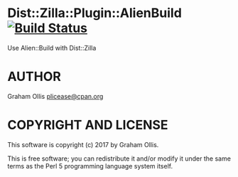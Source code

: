 # Dist::Zilla::Plugin::AlienBuild [![Build Status](https://secure.travis-ci.org/plicease/Dist-Zilla-Plugin-AlienBuild.png)](http://travis-ci.org/plicease/Dist-Zilla-Plugin-AlienBuild)

Use Alien::Build with Dist::Zilla

# AUTHOR

Graham Ollis <plicease@cpan.org>

# COPYRIGHT AND LICENSE

This software is copyright (c) 2017 by Graham Ollis.

This is free software; you can redistribute it and/or modify it under
the same terms as the Perl 5 programming language system itself.
